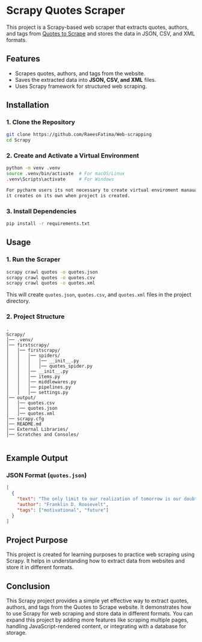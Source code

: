 # Scrapy Quotes Scraper

This project is a Scrapy-based web scraper that extracts quotes, authors, and tags from [Quotes to Scrape](http://quotes.toscrape.com/) and stores the data in JSON, CSV, and XML formats.

## Features
- Scrapes quotes, authors, and tags from the website.
- Saves the extracted data into **JSON, CSV, and XML** files.
- Uses Scrapy framework for structured web scraping.

## Installation
### 1. Clone the Repository
```bash
git clone https://github.com/RaeesFatima/Web-scrapping
cd Scrapy
```

### 2. Create and Activate a Virtual Environment
```bash
python -m venv .venv
source .venv/bin/activate  # For macOS/Linux
.venv\Scripts\activate     # For Windows

For pycharm users its not necessary to create virtual enviroment manaually, 
it creates on its own when project is created.
```

### 3. Install Dependencies
```bash
pip install -r requirements.txt
```

## Usage
### 1. Run the Scraper
```bash
scrapy crawl quotes -o quotes.json
scrapy crawl quotes -o quotes.csv
scrapy crawl quotes -o quotes.xml
```
This will create `quotes.json`, `quotes.csv`, and `quotes.xml` files in the project directory.

### 2. Project Structure
```
.
Scrapy/
│── .venv/                      
│── firstscrapy/
│   │── firstscrapy/
│   │   │── spiders/
│   │   │   │── __init__.py
│   │   │   │── quotes_spider.py
│   │   │── __init__.py
│   │   │── items.py
│   │   │── middlewares.py
│   │   │── pipelines.py
│   │   │── settings.py
│── output/
│   │── quotes.csv
│   │── quotes.json
│   │── quotes.xml
│── scrapy.cfg
│── README.md
│── External Libraries/
│── Scratches and Consoles/


```

## Example Output
### JSON Format (`quotes.json`)
```json
[
  {
    "text": "The only limit to our realization of tomorrow is our doubts of today.",
    "author": "Franklin D. Roosevelt",
    "tags": ["motivational", "future"]
  }
]
```

## Project Purpose
This project is created for learning purposes to practice web scraping using Scrapy. It helps in understanding how to extract data from websites and store it in different formats.

## Conclusion
This Scrapy project provides a simple yet effective way to extract quotes, authors, and tags from the Quotes to Scrape website. It demonstrates how to use Scrapy for web scraping and store data in different formats. You can expand this project by adding more features like scraping multiple pages, handling JavaScript-rendered content, or integrating with a database for storage.

